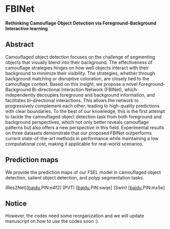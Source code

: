 
# FBINet


**Rethinking Camouflage Object Detection via Foreground-Background Interactive learning**  


## Abstract
Camouflaged object detection focuses on the challenge of segmenting objects that visually blend into their background. The effectiveness of camouflage strategies hinges on how well objects interact with their background to minimize their visibility. The strategies, whether through background matching or disruptive coloration, are closely tied to the camouflage context. Based on this insight, we propose a novel Foreground-Background Bi-directional Interaction Network (FBINet), which independently decouples foreground and background information, and facilitates bi-directional interactions. This allows the network to progressively complement each other, leading to high-quality predictions with clear boundaries. To the best of our knowledge, this is the first attempt to tackle the camouflaged object detection task from both foreground and background perspectives, which not only better reveals camouflage patterns but also offers a new perspective in this field. Experimental results on three datasets demonstrate that our proposed FBINet outperforms current state-of-the-art methods in performance while maintaining a low computational cost, making it applicable for real-world scenarios.



## Prediction maps

We provide the prediction maps of our FSEL model in camouflaged object detection, salient object detection, and polyp segmentation tasks.

(Res2Net)[[baidu](https://pan.baidu.com/s/1PUQ9FTbexjVF3ehNBQMumA),PIN:e4f2] 
(PVT)    [[baidu](https://pan.baidu.com/s/1ogoSWs2BZw2WG7uzxDcoZw),PIN:swqe] 
(Swin)   [[baidu](https://pan.baidu.com/s/1EhtJDnE_CLtNz1z2-f6pPg),PIN:mx5e] 

## Notice
However, the codes need some reorganization and we will update manuscript on how to use the codes soon :).
